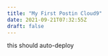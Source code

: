 ```yaml
---
title: "My First Postin Cloud9"
date: 2021-09-21T07:32:55Z
draft: false
---
```


this should auto-deploy